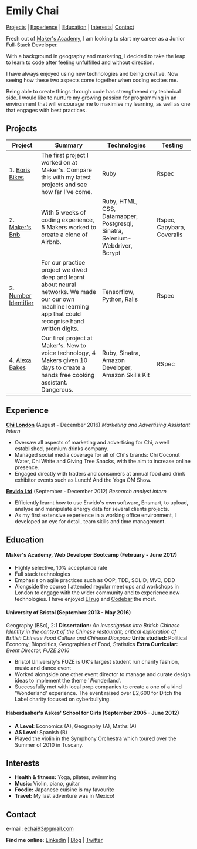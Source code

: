 # Emily Chai

[Projects](#projects) | [Experience](#experience) | [Education](#Education) | [Interests](#Interests)| [Contact](#Contact)

Fresh out of [Maker's Academy](https://github.com/makersacademy), I am looking to start my career as a Junior Full-Stack Developer.

With a background in geography and marketing, I decided to take the leap to learn to code after feeling unfulfilled and without direction.

I have always enjoyed using new technologies and being creative. Now seeing how these two aspects come together when coding excites me.

Being able to create things through code has strengthened my technical side. I would like to nurture my growing passion for programming in an environment that will encourage me to maximise my learning, as well as one that engages with best practices.

## Projects

|Project|Summary|Technologies|Testing|  
|--|--|--|--|
|1. [Boris Bikes](https://github.com/exchai93/Week_1-Borris-Bike-) | The first project I worked on at Maker's. Compare this with my latest projects and see how far I've come. |Ruby|Rspec|
|2. [Maker's Bnb](https://github.com/emmpak/EEEKbnb)| With 5 weeks of coding experience, 5 Makers worked to create a clone of Airbnb. |Ruby, HTML, CSS, Datamapper, Postgresql, Sinatra, Selenium-Webdriver, Bcrypt|Rspec, Capybara, Coveralls|
|3. [Number Identifier](https://github.com/nazwhale/tree-spotter)| For our  practice project we dived deep and learnt about neural networks. We made our our own machine learning app that could recognise hand written digits. |Tensorflow, Python, Rails| Rspec
|4. [Alexa Bakes](https://github.com/exchai93/alexa_sous_chef) | Our final project at Maker's. New to voice technology, 4 Makers given 10 days to create a hands free cooking assistant. Dangerous.| Ruby, Sinatra, Amazon Developer, Amazon Skills Kit| RSpec|

## Experience

**[Chi London](http://www.chilondon.com/)** (August - December 2016)
*Marketing and Advertising Assistant Intern*
- Oversaw all aspects of marketing and advertising for Chi, a well established, premium drinks company.
- Managed social media coverage for all of Chi's brands: Chi Coconut Water, Chi White and Giving Tree Snacks, with the aim to increase online presence.
- Engaged directly with traders and consumers at annual food and drink exhibitor events such as Lunch! And the Yoga OM Show.

**[Envido Ltd](https://www.edie.net/51956/d/Envido-Ltd)** (September - December 2012)
*Research analyst intern*  
- Efficiently learnt how to use Envido's own software, Ensmart, to upload, analyse and manipulate energy data for several clients projects.
- As my first extensive experience in a working office environment, I developed an eye for detail, team skills and time management.

## Education

#### Maker's Academy, Web Developer Bootcamp (February - June 2017)

- Highly selective, 10% acceptance rate
- Full stack technologies
- Emphasis on agile practices such as OOP, TDD, SOLID, MVC, DDD
- Alongside the course I attended regular meet ups and workshops in London to engage with the wider community and to experience new technologies. I have enjoyed [El rug](http://lrug.org/) and [Codebar](https://codebar.io/) the most.

#### University of Bristol (September 2013 - May 2016)
Geography (BSc), 2:1
**Dissertation:** *An investigation into British Chinese Identity in the context of the Chinese restaurant; critical exploration of British Chinese Food Culture and Chinese Diaspora*
**Units studied:** Political Economy, Biopolitics, Geographies of Food, Statistics
**Extra Curricular:** *Event Director, FUZE 2016*
- Bristol University's FUZE is UK's largest student run charity fashion, music and dance event
- Worked alongside one other event director to manage and curate design ideas to implement the theme 'Wonderland'.
- Successfully met with local prop companies to create a one of a kind 'Wonderland' experience. The event raised over £2,600 for Ditch the Label charity focused on cyberbullying.

#### Haberdasher's Askes' School for Girls (September 2005 - June 2012)
- **A Level**: Economics (A), Geography (A), Maths (A)
- **AS Level**: Spanish (B)
- Played the violin in the Symphony Orchestra which toured over the Summer of 2010 in Tuscany.

## Interests
- **Health & fitness:** Yoga, pilates, swimming
- **Music:** Violin, piano, guitar
- **Foodie:** Japanese cuisine is my favourite
- **Travel:** My last adventure was in Mexico!

## Contact
e-mail: echai93@gmail.com

**Find me online:**
[Linkedin](https://www.linkedin.com/in/emily-chai-661b26116/) |
[Blog](http://medium.com/emilyxchai) |
[Twitter](https://twitter.com/chaicodes)

